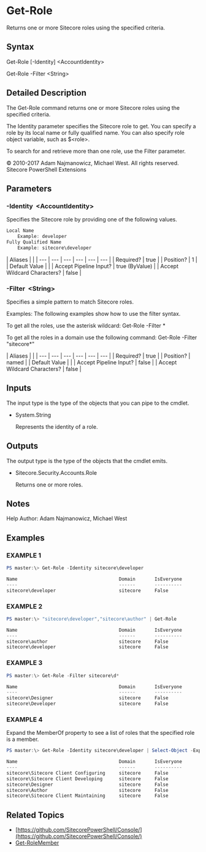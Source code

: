 # Get-Role

Returns one or more Sitecore roles using the specified criteria.

## Syntax

Get-Role \[-Identity\] &lt;AccountIdentity&gt;

Get-Role -Filter &lt;String&gt;

## Detailed Description

The Get-Role command returns one or more Sitecore roles using the specified criteria.

The Identity parameter specifies the Sitecore role to get. You can specify a role by its local name or fully qualified name. You can also specify role object variable, such as $&lt;role&gt;.

To search for and retrieve more than one role, use the Filter parameter.

© 2010-2017 Adam Najmanowicz, Michael West. All rights reserved. Sitecore PowerShell Extensions

## Parameters

### -Identity  &lt;AccountIdentity&gt;

Specifies the Sitecore role by providing one of the following values.

```powershell
Local Name
    Example: developer
Fully Qualified Name
    Example: sitecore\developer 
```

| Aliases |  |
| --- | --- | --- | --- | --- | --- |
| Required? | true |
| Position? | 1 |
| Default Value |  |
| Accept Pipeline Input? | true \(ByValue\) |
| Accept Wildcard Characters? | false |

### -Filter  &lt;String&gt;

Specifies a simple pattern to match Sitecore roles.

Examples: The following examples show how to use the filter syntax.

To get all the roles, use the asterisk wildcard: Get-Role -Filter \*

To get all the roles in a domain use the following command: Get-Role -Filter "sitecore\*"

| Aliases |  |
| --- | --- | --- | --- | --- | --- |
| Required? | true |
| Position? | named |
| Default Value |  |
| Accept Pipeline Input? | false |
| Accept Wildcard Characters? | false |

## Inputs

The input type is the type of the objects that you can pipe to the cmdlet.

* System.String

  Represents the identity of a role. 

## Outputs

The output type is the type of the objects that the cmdlet emits.

* Sitecore.Security.Accounts.Role

  Returns one or more roles. 

## Notes

Help Author: Adam Najmanowicz, Michael West

## Examples

### EXAMPLE 1

```powershell
PS master:\> Get-Role -Identity sitecore\developer

Name                                     Domain       IsEveryone
----                                     ------       ----------
sitecore\developer                       sitecore     False
```

### EXAMPLE 2

```powershell
PS master:\> "sitecore\developer","sitecore\author" | Get-Role

Name                                     Domain       IsEveryone
----                                     ------       ----------
sitecore\author                          sitecore     False
sitecore\developer                       sitecore     False
```

### EXAMPLE 3

```powershell
PS master:\> Get-Role -Filter sitecore\d*

Name                                     Domain       IsEveryone
----                                     ------       ----------
sitecore\Designer                        sitecore     False
sitecore\Developer                       sitecore     False
```

### EXAMPLE 4

Expand the MemberOf property to see a list of roles that the specified role is a member.

```powershell
PS master:\> Get-Role -Identity sitecore\developer | Select-Object -ExpandProperty MemberOf

Name                                     Domain       IsEveryone
----                                     ------       ----------
sitecore\Sitecore Client Configuring     sitecore     False
sitecore\Sitecore Client Developing      sitecore     False
sitecore\Designer                        sitecore     False
sitecore\Author                          sitecore     False
sitecore\Sitecore Client Maintaining     sitecore     False
```

## Related Topics

* [https://github.com/SitecorePowerShell/Console/](https://github.com/SitecorePowerShell/Console/) 
* [Get-RoleMember](get-rolemember.md)

